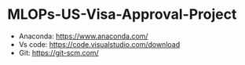 # MLOPs-US-Visa-Approval-Project

- Anaconda: https://www.anaconda.com/
- Vs code: https://code.visualstudio.com/download
- Git: https://git-scm.com/